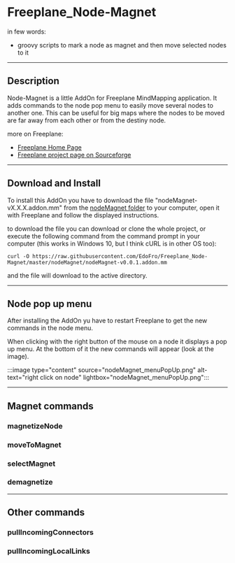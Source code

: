 # Freeplane_Node-Magnet

in few words:

* groovy scripts to mark a node as magnet and then move selected nodes to it

---

## Description

Node-Magnet is a little AddOn for Freeplane MindMapping application. It adds commands to the node pop menu to easily move several nodes to another one. This can be useful for big maps where the nodes to be moved are far away from each other or from the destiny node.

more on Freeplane:

* [Freeplane Home Page](https://www.freeplane.org/wiki/index.php/Home)
* [Freeplane project page on Sourceforge](https://sourceforge.net/projects/freeplane/)

---

## Download and Install

To install this AddOn you have to download the file "nodeMagnet-vX.X.X.addon.mm" from the [nodeMagnet folder](nodeMagnet/) to your computer, open it with Freeplane and follow the displayed instructions.

to download the file you can download or clone the whole project, or execute the following command from the command prompt in your computer (this works in Windows 10, but I think cURL is in other OS too):

`curl -O https://raw.githubusercontent.com/EdoFro/Freeplane_Node-Magnet/master/nodeMagnet/nodeMagnet-v0.0.1.addon.mm`

and the file will download to the active directory.

---

## Node pop up menu

After installing the AddOn yu have to restart Freeplane to get the new commands in the node menu.

When clicking with the right button of the mouse on a node it displays a pop up menu. At the bottom of it the new commands will appear (look at the image).

:::image type="content" source="nodeMagnet_menuPopUp.png" alt-text="right click on node" lightbox="nodeMagnet_menuPopUp.png":::



---

## Magnet commands

### magnetizeNode

### moveToMagnet

### selectMagnet

### demagnetize

---

## Other commands

### pullIncomingConnectors

### pullIncomingLocalLinks
